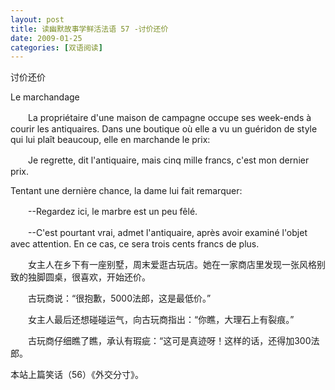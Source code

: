 ```yaml
---
layout: post
title: 读幽默故事学鲜活法语 57 -讨价还价
date: 2009-01-25
categories: [双语阅读]  
---
```


讨价还价

Le marchandage

　　La propriétaire d'une maison de campagne occupe ses week-ends à courir les antiquaires. Dans une boutique où elle a vu un guéridon de style qui lui plaît beaucoup, elle en marchande le prix:

　　Je regrette, dit l'antiquaire, mais cinq mille francs, c'est mon dernier prix.

Tentant une dernière chance, la dame lui fait remarquer:

　　--Regardez ici, le marbre est un peu fêlé.

　　--C'est pourtant vrai, admet l'antiquaire, après avoir examiné l'objet avec attention. En ce cas, ce sera trois cents francs de plus.



　　女主人在乡下有一座别墅，周末爱逛古玩店。她在一家商店里发现一张风格别致的独脚圆桌，很喜欢，开始还价。

　　古玩商说：“很抱歉，5000法郎，这是最低价。”

　　女主人最后还想碰碰运气，向古玩商指出：“你瞧，大理石上有裂痕。”

　　古玩商仔细瞧了瞧，承认有瑕疵：“这可是真迹呀！这样的话，还得加300法郎。



本站上篇笑话（56）《外交分寸》。
